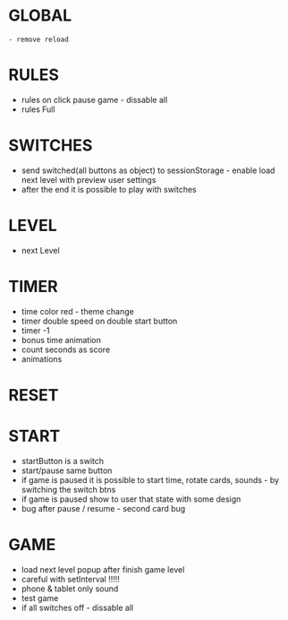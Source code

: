 # GLOBAL
`- remove reload`

# RULES
- rules on click pause game - dissable all
- rules Full

# SWITCHES
- send switched(all buttons as object) to sessionStorage - enable load next level with preview user settings
- after the end it is possible to play with switches

# LEVEL
- next Level

# TIMER
- time color red - theme change
- timer double speed on double start button
- timer -1
- bonus time animation
- count seconds as score
- animations

# RESET

# START
- startButton is a switch
- start/pause same button 
- if game is paused it is possible to start time, rotate cards, sounds - by switching the switch btns
- if game is paused show to user that state with some design
- bug after pause / resume - second card bug

# GAME
- load next level popup after finish game level 
- careful with setInterval !!!!!
- phone & tablet only sound
- test game
- if all switches off - dissable all 

